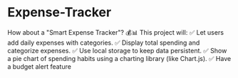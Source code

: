 # Expense-Tracker
How about a "Smart Expense Tracker"? 💰📊  This project will: ✅ Let users add daily expenses with categories. ✅ Display total spending and categorize expenses. ✅ Use local storage to keep data persistent. ✅ Show a pie chart of spending habits using a charting library (like Chart.js). ✅ Have a budget alert feature
